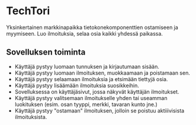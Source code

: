 # TechTori

Yksinkertainen markkinapaikka tietokonekomponenttien ostamiseen ja myymiseen. Luo ilmoituksia, selaa osia kaikki yhdessä paikassa.

## Sovelluksen toiminta

- Käyttäjä pystyy luomaan tunnuksen ja kirjautumaan sisään.
- Käyttäjä pystyy luomaan ilmoituksen, muokkaamaan ja poistamaan sen.
- Käyttäjä pystyy selaamaan ilmoituksia ja etsimään tiettyjä osia.
- Käyttäjä pystyy lisäämään ilmoituksia suosikkeihin.
- Sovelluksessa on käyttäjäsivut, jossa näkyvät käyttäjän ilmoitukset.
- Käyttäjä pystyy valitsemaan ilmoitukselle yhden tai useamman luokituksen (esim. osan tyyppi, merkki, tavaran kunto jne.)
- Käyttäjä pystyy "ostamaan" ilmoituksen, jolloin se poistuu aktiiivisista ilmoituksista.
